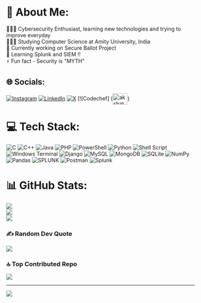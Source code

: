 # 💫 About Me:
👩🏻‍💻 Cybersecurity Enthusiast, learning new technologies and trying to improve everyday<br>👩🏻‍🎓 Studying Computer Science at Amity University, India<br>🔭 Currently working on Secure Ballot Project<br>🌱 Learning Splunk and SIEM !!<br>⚡ Fun fact - Security is "MYTH" 


## 🌐 Socials:
[![Instagram](https://img.shields.io/badge/Instagram-%23E4405F.svg?logo=Instagram&logoColor=white)](https://instagram.com/akshat_ak47) [![LinkedIn](https://img.shields.io/badge/LinkedIn-%230077B5.svg?logo=linkedin&logoColor=white)](https://linkedin.com/in/akshat-srivastava-ak47) [![X](https://img.shields.io/badge/X-black.svg?logo=X&logoColor=white)](https://x.com/_akshat_ak47) [![Codechef] (<a href="https://www.codechef.com/users/akshat_ak_47" target="blank"><img align="center" src="https://cdn.jsdelivr.net/npm/simple-icons@3.1.0/icons/codechef.svg" alt="akshat_ak_47" height="30" width="40" /></a>)

# 💻 Tech Stack:
![C](https://img.shields.io/badge/c-%2300599C.svg?style=flat&logo=c&logoColor=white) ![C++](https://img.shields.io/badge/c++-%2300599C.svg?style=flat&logo=c%2B%2B&logoColor=white) ![Java](https://img.shields.io/badge/java-%23ED8B00.svg?style=flat&logo=openjdk&logoColor=white) ![PHP](https://img.shields.io/badge/php-%23777BB4.svg?style=flat&logo=php&logoColor=white) ![PowerShell](https://img.shields.io/badge/PowerShell-%235391FE.svg?style=flat&logo=powershell&logoColor=white) ![Python](https://img.shields.io/badge/python-3670A0?style=flat&logo=python&logoColor=ffdd54) ![Shell Script](https://img.shields.io/badge/shell_script-%23121011.svg?style=flat&logo=gnu-bash&logoColor=white) ![Windows Terminal](https://img.shields.io/badge/Windows%20Terminal-%234D4D4D.svg?style=flat&logo=windows-terminal&logoColor=white) ![Django](https://img.shields.io/badge/django-%23092E20.svg?style=flat&logo=django&logoColor=white) ![MySQL](https://img.shields.io/badge/mysql-%2300000f.svg?style=flat&logo=mysql&logoColor=white) ![MongoDB](https://img.shields.io/badge/MongoDB-%234ea94b.svg?style=flat&logo=mongodb&logoColor=white) ![SQLite](https://img.shields.io/badge/sqlite-%2307405e.svg?style=flat&logo=sqlite&logoColor=white) ![NumPy](https://img.shields.io/badge/numpy-%23013243.svg?style=flat&logo=numpy&logoColor=white) ![Pandas](https://img.shields.io/badge/pandas-%23150458.svg?style=flat&logo=pandas&logoColor=white) ![SPLUNK](https://img.shields.io/badge/splunk-000000.svg?style=flat&logo=splunk&color=%23000000) ![Postman](https://img.shields.io/badge/Postman-FF6C37?style=flat&logo=postman&logoColor=white) ![Splunk](https://img.shields.io/badge/splunk-%23000000.svg?style=flat&logo=splunk&logoColor=white)
# 📊 GitHub Stats:
![](https://github-readme-stats.vercel.app/api?username=akshat-ak47&theme=dark&hide_border=false&include_all_commits=true&count_private=true)<br/>
![](https://github-readme-streak-stats.herokuapp.com/?user=akshat-ak47&theme=dark&hide_border=false)<br/>
![](https://github-readme-stats.vercel.app/api/top-langs/?username=akshat-ak47&theme=dark&hide_border=false&include_all_commits=true&count_private=true&layout=compact)

### ✍️ Random Dev Quote
![](https://quotes-github-readme.vercel.app/api?type=horizontal&theme=tokyonight)

### 🔝 Top Contributed Repo
![](https://github-contributor-stats.vercel.app/api?username=akshat-ak47&limit=5&theme=tokyonight&combine_all_yearly_contributions=true)

---
[![](https://visitcount.itsvg.in/api?id=akshat-ak47&icon=6&color=1)](https://visitcount.itsvg.in)

<!-- Proudly created with GPRM ( https://gprm.itsvg.in ) -->
